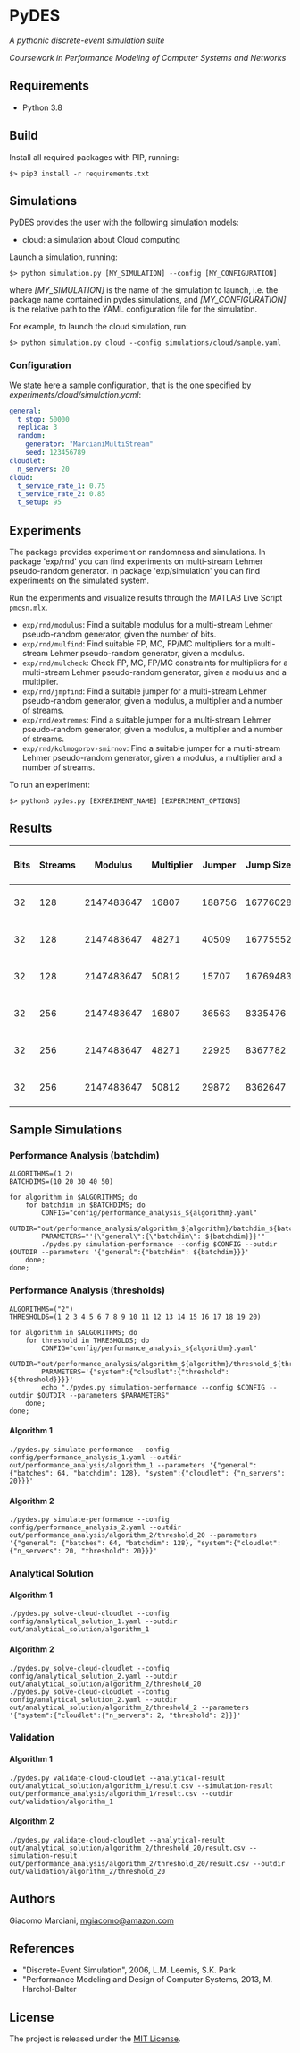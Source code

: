 # PyDES

*A pythonic discrete-event simulation suite*

*Coursework in Performance Modeling of Computer Systems and Networks*


## Requirements
* Python 3.8


## Build
Install all required packages with PIP, running:

    $> pip3 install -r requirements.txt


## Simulations
PyDES provides the user with the following simulation models:

* cloud: a simulation about Cloud computing

Launch a simulation, running:

    $> python simulation.py [MY_SIMULATION] --config [MY_CONFIGURATION]

where
*[MY_SIMULATION]* is the name of the simulation to launch, i.e. the package name contained in pydes.simulations, and
*[MY_CONFIGURATION]* is the relative path to the YAML configuration file for the simulation.

For example, to launch the cloud simulation, run:

    $> python simulation.py cloud --config simulations/cloud/sample.yaml


### Configuration
We state here a sample configuration, that is the one specified by *experiments/cloud/simulation.yaml*:

```yaml
general:
  t_stop: 50000
  replica: 3
  random:
    generator: "MarcianiMultiStream"
    seed: 123456789
cloudlet:
  n_servers: 20
cloud:
  t_service_rate_1: 0.75
  t_service_rate_2: 0.85
  t_setup: 95
```


## Experiments
The package provides experiment on randomness and simulations.
In package 'exp/rnd' you can find experiments on multi-stream Lehmer pseudo-random generator.
In package 'exp/simulation' you can find experiments on the simulated system.

Run the experiments and visualize results through the MATLAB Live Script `pmcsn.mlx`.

* `exp/rnd/modulus`: Find a suitable modulus for a multi-stream Lehmer pseudo-random generator, given the number of bits.
* `exp/rnd/mulfind`: Find suitable FP, MC, FP/MC multipliers for a multi-stream Lehmer pseudo-random generator, given a modulus.
* `exp/rnd/mulcheck`: Check FP, MC, FP/MC constraints for multipliers for a multi-stream Lehmer pseudo-random generator, given a modulus and a multiplier.
* `exp/rnd/jmpfind`: Find a suitable jumper for a multi-stream Lehmer pseudo-random generator, given a modulus, a multiplier and a number of streams.
* `exp/rnd/extremes`: Find a suitable jumper for a multi-stream Lehmer pseudo-random generator, given a modulus, a multiplier and a number of streams.
* `exp/rnd/kolmogorov-smirnov`: Find a suitable jumper for a multi-stream Lehmer pseudo-random generator, given a modulus, a multiplier and a number of streams.

To run an experiment:

    $> python3 pydes.py [EXPERIMENT_NAME] [EXPERIMENT_OPTIONS]

## Results

| Bits | Streams | Modulus    | Multiplier | Jumper | Jump Size | Spectral Test | Test of Extremes               | Test of Kolmogorov-Smirnov |
|------|---------|------------|------------|--------|-----------|---------------|--------------------------------|----------------------------|
| 32   | 128     | 2147483647 | 16807      | 188756 | 16776028  | Failed        | Failed (91.406% confidence)    | Succeeded                  |
| 32   | 128     | 2147483647 | 48271      | 40509  | 16775552  | Succeeded     | Succeeded (96.875% confidence) | Succeeded                  |
| 32   | 128     | 2147483647 | 50812      | 15707  | 16769483  | Succeeded     | Succeeded (97.656% confidence) | Failed                     |
| 32   | 256     | 2147483647 | 16807      | 36563  | 8335476   | Failed        | Succeeded (95.312% confidence) | Succeeded                  |
| 32   | 256     | 2147483647 | 48271      | 22925  | 8367782   | Succeeded     | Failed (92.969% confidence)    | Succeeded                  |
| 32   | 256     | 2147483647 | 50812      | 29872  | 8362647   | Succeeded     | Failed (94.531% confidence)    | Succeeded                  |


## Sample Simulations

### Performance Analysis (batchdim)
```
ALGORITHMS=(1 2)
BATCHDIMS=(10 20 30 40 50)

for algorithm in $ALGORITHMS; do
    for batchdim in $BATCHDIMS; do
        CONFIG="config/performance_analysis_${algorithm}.yaml"
        OUTDIR="out/performance_analysis/algorithm_${algorithm}/batchdim_${batchdim}"
        PARAMETERS="'{\"general\":{\"batchdim\": ${batchdim}}}'"
        ./pydes.py simulation-performance --config $CONFIG --outdir $OUTDIR --parameters '{"general":{"batchdim": ${batchdim}}}'
    done;
done;
```

### Performance Analysis (thresholds)
```
ALGORITHMS=("2")
THRESHOLDS=(1 2 3 4 5 6 7 8 9 10 11 12 13 14 15 16 17 18 19 20)

for algorithm in $ALGORITHMS; do
    for threshold in THRESHOLDS; do
        CONFIG="config/performance_analysis_${algorithm}.yaml"
        OUTDIR="out/performance_analysis/algorithm_${algorithm}/threshold_${threshold}"
        PARAMETERS='{"system":{"cloudlet":{"threshold": ${threshold}}}}'
        echo "./pydes.py simulation-performance --config $CONFIG --outdir $OUTDIR --parameters $PARAMETERS"
    done;
done;
```

#### Algorithm 1

```
./pydes.py simulate-performance --config config/performance_analysis_1.yaml --outdir out/performance_analysis/algorithm_1 --parameters '{"general": {"batches": 64, "batchdim": 128}, "system":{"cloudlet": {"n_servers": 20}}}'
```

#### Algorithm 2

```
./pydes.py simulate-performance --config config/performance_analysis_2.yaml --outdir out/performance_analysis/algorithm_2/threshold_20 --parameters '{"general": {"batches": 64, "batchdim": 128}, "system":{"cloudlet": {"n_servers": 20, "threshold": 20}}}'
```

### Analytical Solution

#### Algorithm 1

```
./pydes.py solve-cloud-cloudlet --config config/analytical_solution_1.yaml --outdir out/analytical_solution/algorithm_1
```

#### Algorithm 2

```
./pydes.py solve-cloud-cloudlet --config config/analytical_solution_2.yaml --outdir out/analytical_solution/algorithm_2/threshold_20
./pydes.py solve-cloud-cloudlet --config config/analytical_solution_2.yaml --outdir out/analytical_solution/algorithm_2/threshold_2 --parameters '{"system":{"cloudlet":{"n_servers": 2, "threshold": 2}}}'   
```

### Validation

#### Algorithm 1

```
./pydes.py validate-cloud-cloudlet --analytical-result out/analytical_solution/algorithm_1/result.csv --simulation-result out/performance_analysis/algorithm_1/result.csv --outdir out/validation/algorithm_1
```

#### Algorithm 2

```
./pydes.py validate-cloud-cloudlet --analytical-result out/analytical_solution/algorithm_2/threshold_20/result.csv --simulation-result out/performance_analysis/algorithm_2/threshold_20/result.csv --outdir out/validation/algorithm_2/threshold_20
```

## Authors
Giacomo Marciani, [mgiacomo@amazon.com](mailto:mgiacomo@amazon.com)


## References
* "Discrete-Event Simulation", 2006, L.M. Leemis, S.K. Park
* "Performance Modeling and Design of Computer Systems, 2013, M. Harchol-Balter


## License
The project is released under the [MIT License](https://opensource.org/licenses/MIT).
